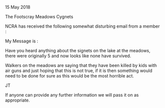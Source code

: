15 May 2018

The Footscray Meadows Cygnets

NCRA has received the following somewhat disturbing email from a member :

My Message is :

Have you heard anything about the signets on the lake at the meadows, there were originally 5 and now looks like none have survived.

Walkers on the meadows are saying that they have been killed by kids with air guns and just hoping that this is not true, if it is then something would need to be done for sure as this would be the most horrible act.

JT

If anyone can provide any further information we will pass it on as appropriate.
